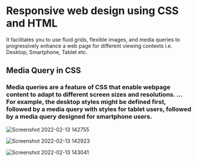 # Responsive web design using CSS and HTML
It facilitates you to use fluid grids, flexible images, and media queries to progressively enhance a web page for different viewing contexts i.e. Desktop, Smartphone, Tablet etc.

## Media Query in CSS
### Media queries are a feature of CSS that enable webpage content to adapt to different screen sizes and resolutions. ... For example, the desktop styles might be defined first, followed by a media query with styles for tablet users, followed by a media query designed for smartphone users.
![Screenshot 2022-02-13 142755](https://user-images.githubusercontent.com/90123105/153753661-7e6b049c-5be6-4454-8cce-d2c73fa77dd3.png)

![Screenshot 2022-02-13 142923](https://user-images.githubusercontent.com/90123105/153753679-3c0127eb-c090-4ac5-be9f-5f8576dd925c.png)

![Screenshot 2022-02-13 143041](https://user-images.githubusercontent.com/90123105/153753699-ebee3cc8-bce3-4712-bbc5-43e9a71cc16c.png)
